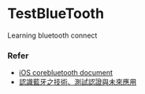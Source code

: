 # TestBlueTooth
Learning bluetooth connect

### Refer
- [iOS corebluetooth document](https://developer.apple.com/documentation/corebluetooth)
- [認識藍牙之技術、測試認證與未來應用](https://ithelp.ithome.com.tw/users/20129674/ironman/3206)
